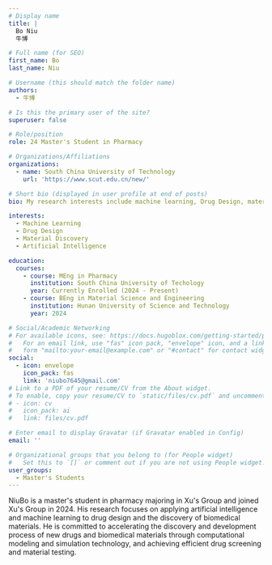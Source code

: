 ```yaml
---
# Display name
title: |
  Bo Niu
  牛博

# Full name (for SEO)
first_name: Bo
last_name: Niu

# Username (this should match the folder name)
authors:
  - 牛博

# Is this the primary user of the site?
superuser: false

# Role/position
role: 24 Master's Student in Pharmacy

# Organizations/Affiliations
organizations:
  - name: South China University of Technology
    url: 'https://www.scut.edu.cn/new/'

# Short bio (displayed in user profile at end of posts)
bio: My research interests include machine learning, Drug Design, material discovery, artificial intelligence.

interests:
  - Machine Learning
  - Drug Design
  - Material Discovery
  - Artificial Intelligence

education:
  courses:
    - course: MEng in Pharmacy
      institution: South China University of Techology
      year: Currently Enrolled (2024 - Present)
    - course: BEng in Material Science and Engineering
      institution: Hunan University of Science and Technology
      year: 2024

# Social/Academic Networking
# For available icons, see: https://docs.hugoblox.com/getting-started/page-builder/#icons
#   For an email link, use "fas" icon pack, "envelope" icon, and a link in the
#   form "mailto:your-email@example.com" or "#contact" for contact widget.
social:
  - icon: envelope
    icon_pack: fas
    link: 'niubo7645@gmail.com'
# Link to a PDF of your resume/CV from the About widget.
# To enable, copy your resume/CV to `static/files/cv.pdf` and uncomment the lines below.
# - icon: cv
#   icon_pack: ai
#   link: files/cv.pdf

# Enter email to display Gravatar (if Gravatar enabled in Config)
email: ''

# Organizational groups that you belong to (for People widget)
#   Set this to `[]` or comment out if you are not using People widget.
user_groups:
  - Master's Students
---
```


NiuBo is a master's student in pharmacy majoring in Xu's Group and joined Xu's Group in 2024. His research focuses on applying artificial intelligence and machine learning to drug design and the discovery of biomedical materials. He is committed to accelerating the discovery and development process of new drugs and biomedical materials through computational modeling and simulation technology, and achieving efficient drug screening and material testing.